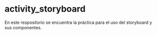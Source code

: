 # activity_storyboard
En este respositorio se encuentra la práctica para el uso del storyboard y sus componentes. 
